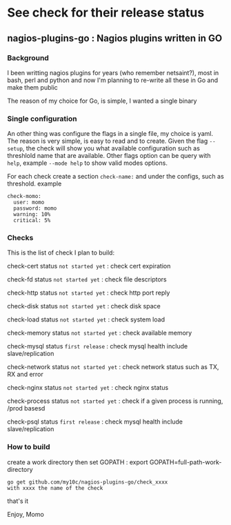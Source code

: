 
# See check for their release status

## nagios-plugins-go : Nagios plugins written in GO

### Background
I been writting nagios plugins for years (who remember netsaint?), most in
bash, perl and python and now I'm planning to re-write all these in Go and
make them public

The reason of my choice for Go, is simple, I wanted a single binary

### Single configuration
An other thing was configure the flags in a single file, my choice is yaml. The reason
is very simple, is easy to read and to create. Given the flag `--setup`, the check will 
show you what available configuration such as threshlold name that are available.
Other flags option can be query with `help`, example `--mode help` to show valid modes
options.

For each check create a section `check-name:` and under the configs, such as threshold.
example

```
check-momo:
  user: momo
  password: momo
  warning: 10%
  critical: 5%
```

### Checks
This is the list of check I plan to build:

check-cert status `not started yet` 	: check cert expiration

check-fd status `not started yet` 		: check file descriptors

check-http status `not started yet`		: check http port reply

check-disk status `not started yet`		: check disk space

check-load status `not started yet`		: check system load

check-memory status `not started yet`	: check available memory

check-mysql status `first release`		: check mysql health include slave/replication

check-network status `not started yet`	: check network status such as TX, RX and error

check-nginx status `not started yet`	: check nginx status

check-process status `not started yet`	: check if a given process is running, /prod basesd

check-psql status `first release`		: check mysql health include slave/replication


### How to build

create a work directory then set GOPATH : export GOPATH=full-path-work-directory

```
go get github.com/my10c/nagios-plugins-go/check_xxxx
with xxxx the name of the check
```

that's it


Enjoy, Momo
